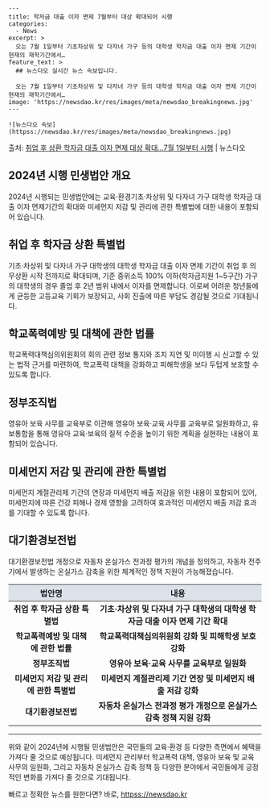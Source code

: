     ---
    title: 학자금 대출 이자 면제 7월부터 대상 확대되어 시행
    categories:
      - News
    excerpt: >
      오는 7월 1일부터 기초차상위 및 다자녀 가구 등의 대학생 학자금 대출 이자 면제 기간이 현재의 재학기간에서…
    feature_text: >
      ## 뉴스다오 실시간 뉴스 속보입니다.
    
      오는 7월 1일부터 기초차상위 및 다자녀 가구 등의 대학생 학자금 대출 이자 면제 기간이 현재의 재학기간에서…
    image: 'https://newsdao.kr/res/images/meta/newsdao_breakingnews.jpg'
    ---
    
    ![뉴스다오 속보](httpss://newsdao.kr/res/images/meta/newsdao_breakingnews.jpg)

<p>출처: <a href="httpss://newsdao.kr/3032" rel="dofollow">취업 후 상환 학자금 대출 이자 면제 대상 확대…7월 1일부터 시행</a> | 뉴스다오</p>

<h2 data-ke-size="size26">2024년 시행 민생법안 개요</h2>
<p data-ke-size="size16">2024년 시행되는 민생법안에는 교육·환경기초·차상위 및 다자녀 가구 대학생 학자금 대출 이자 면제기간의 확대와 미세먼지 저감 및 관리에 관한 특별법에 대한 내용이 포함되어 있습니다.</p>

<h2 data-ke-size="size26">취업 후 학자금 상환 특별법</h2>
<p data-ke-size="size16">기초·차상위 및 다자녀 가구 대학생의 대학생 학자금 대출 이자 면제 기간이 취업 후 의무상환 시작 전까지로 확대되며, 기준 중위소득 100% 이하(학자금지원 1~5구간) 가구의 대학생의 경우 졸업 후 2년 범위 내에서 이자를 면제합니다. 이로써 어려운 청년들에게 균등한 고등교육 기회가 보장되고, 사회 진출에 따른 부담도 경감될 것으로 기대됩니다.</p>

<h2 data-ke-size="size26">학교폭력예방 및 대책에 관한 법률</h2>
<p data-ke-size="size16">학교폭력대책심의위원회의 회의 관련 정보 통지와 조치 지연 및 미이행 시 신고할 수 있는 법적 근거를 마련하여, 학교폭력 대책을 강화하고 피해학생을 보다 두텁게 보호할 수 있도록 합니다.</p>

<h2 data-ke-size="size26">정부조직법</h2>
<p data-ke-size="size16">영유아 보육 사무를 교육부로 이관해 영유아 보육·교육 사무를 교육부로 일원화하고, 유보통합을 통해 영유아 교육·보육의 질적 수준을 높이기 위한 계획을 실현하는 내용이 포함되어 있습니다.</p>

<h2 data-ke-size="size26">미세먼지 저감 및 관리에 관한 특별법</h2>
<p data-ke-size="size16">미세먼지 계절관리제 기간의 연장과 미세먼지 배출 저감을 위한 내용이 포함되어 있어, 미세먼지에 따른 건강 피해나 경제 영향을 고려하여 효과적인 미세먼지 배출 저감 효과를 기대할 수 있도록 합니다.</p>

<h2 data-ke-size="size26">대기환경보전법</h2>
<p data-ke-size="size16">대기환경보전법 개정으로 자동차 온실가스 전과정 평가의 개념을 정의하고, 자동차 전주기에서 발생하는 온실가스 감축을 위한 체계적인 정책 지원이 가능해졌습니다.</p>

<table>
	<thead>
		<tr>
			<th style="text-align: center; background-color: #21538527;">법안명</th>
			<th style="text-align: center; background-color: #21538527;">내용</th>
		</tr>
	</thead>
	<tbody>
		<tr>
			<td style="text-align: center;"><b>취업 후 학자금 상환 특별법</b></td>
			<td style="text-align: center;"><b>기초·차상위 및 다자녀 가구 대학생의 대학생 학자금 대출 이자 면제 기간 확대</b></td>
		</tr>
		<tr>
			<td style="text-align: center;"><b>학교폭력예방 및 대책에 관한 법률</b></td>
			<td style="text-align: center;"><b>학교폭력대책심의위원회 강화 및 피해학생 보호 강화</b></td>
		</tr>
		<tr>
			<td style="text-align: center;"><b>정부조직법</b></td>
			<td style="text-align: center;"><b>영유아 보육·교육 사무를 교육부로 일원화</b></td>
		</tr>
		<tr>
			<td style="text-align: center;"><b>미세먼지 저감 및 관리에 관한 특별법</b></td>
			<td style="text-align: center;"><b>미세먼지 계절관리제 기간 연장 및 미세먼지 배출 저감 강화</b></td>
		</tr>
		<tr>
			<td style="text-align: center;"><b>대기환경보전법</b></td>
			<td style="text-align: center;"><b>자동차 온실가스 전과정 평가 개정으로 온실가스 감축 정책 지원 강화</b></td>
		</tr>
	</tbody>
</table>

<hr>

<p data-ke-size="size16">위와 같이 2024년에 시행될 민생법안은 국민들의 교육·환경 등 다양한 측면에서 혜택을 가져다 줄 것으로 예상됩니다. 미세먼지 관리부터 학교폭력 대책, 영유아 보육 및 교육 사무의 일원화, 그리고 자동차 온실가스 감축 정책 등 다양한 분야에서 국민들에게 긍정적인 변화를 가져다 줄 것으로 기대됩니다.</p> 

빠르고 정확한 뉴스를 원한다면? 바로, <a href="httpss://newsdao.kr" rel="dofollow">httpss://newsdao.kr</a>


    